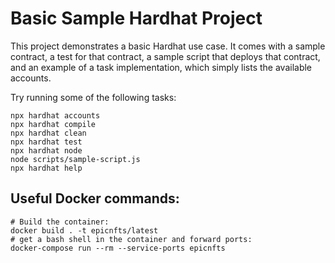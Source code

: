 # Basic Sample Hardhat Project

This project demonstrates a basic Hardhat use case. It comes with a sample contract, a test for that contract, a sample script that deploys that contract, and an example of a task implementation, which simply lists the available accounts.

Try running some of the following tasks:

```shell
npx hardhat accounts
npx hardhat compile
npx hardhat clean
npx hardhat test
npx hardhat node
node scripts/sample-script.js
npx hardhat help
```

## Useful Docker commands:

```shell
# Build the container:
docker build . -t epicnfts/latest
# get a bash shell in the container and forward ports:
docker-compose run --rm --service-ports epicnfts
```
